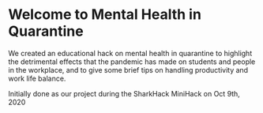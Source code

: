 Welcome to Mental Health in Quarantine
=================

We created an educational hack on mental health in quarantine to highlight the detrimental effects that the pandemic has made on students and people in the workplace, and to give some brief tips on handling productivity and work life balance.

Initially done as our project during the SharkHack MiniHack on Oct 9th, 2020
